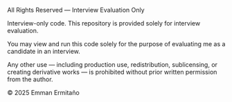 All Rights Reserved — Interview Evaluation Only

Interview-only code. 
This repository is provided solely for interview evaluation. 

You may view and run this code solely for the purpose of evaluating me as a candidate in an interview.

Any other use — including production use, redistribution, sublicensing, or creating derivative works — is prohibited 
without prior written permission from the author.

© 2025 Emman Ermitaño